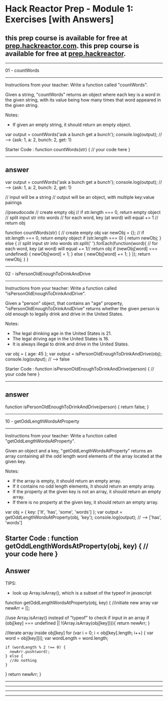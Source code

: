 # Hack Reactor Prep - Module 1: Exercises [with Answers]

this prep course is available for free at [prep.hackreactor.com](http://prep.hackreactor.com/).
this prep course is available for free at [prep.hackreactor](http://prep.hackreactor.com/).                     
---

****************************************
01 - countWords
****************************************

Instructions from your teacher:
Write a function called "countWords".

Given a string, "countWords" returns an object where each key is a word in the given string, with its value being how many times that word appeared in the given  string.

Notes:
* If given an empty string, it should return an empty object.

var output = countWords('ask a bunch get a bunch');
console.log(output); // --> {ask: 1, a: 2, bunch: 2, get: 1}

Starter Code :
function countWords(str) {
  // your code here
}

-------------------------------------------------------------------------------
answer
-------------------------------------------------------------------------------

var output = countWords('ask a bunch get a bunch');
console.log(output); // --> {ask: 1, a: 2, bunch: 2, get: 1}

// input will be a string
// output will be an object, with multiple key:value pairings

//pseudocode
  // create empty obj
  // if str.length === 0, return empty object
  // split input str into words
    // for each word, key (at word) will equal += 1
    // return obj

function countWords(str) {
  // create empty obj
  var newObj = {};
  // if str.length === 0, return empty object
  if (str.length === 0) {
    return newObj;
  } else {
    // split input str into words
    str.split(' ').forEach(function(word){
      // for each word, key (at word) will equal += 1// return obj
      if (newObj[word] === undefined) {
        newObj[word] = 1;
      } else {
        newObj[word] += 1;
      }
    });
  return newObj;
  }
}

****************************************
02 - isPersonOldEnoughToDrinkAndDrive
****************************************

Instructions from your teacher:
Write a function called "isPersonOldEnoughToDrinkAndDrive".

Given a "person" object, that contains an "age" property, "isPersonOldEnoughToDrinkAndDrive" returns whether the given person is old enough to legally drink and drive in the United States.

Notes:
* The legal drinking age in the United States is 21.
* The legal driving age in the United States is 16.
* It is always illegal to drink and drive in the United States.

var obj = {
  age: 45
};
var output = isPersonOldEnoughToDrinkAndDrive(obj);
console.log(output); // --> false

Starter Code :
function isPersonOldEnoughToDrinkAndDrive(person) {
  // your code here
}

-------------------------------------------------------------------------------
answer
-------------------------------------------------------------------------------

function isPersonOldEnoughToDrinkAndDrive(person) {
  return false;
}


****************************************
10 - getOddLengthWordsAtProperty
****************************************
Instructions from your teacher:
Write a function called "getOddLengthWordsAtProperty".

Given an object and a key, "getOddLengthWordsAtProperty" returns an array containing all the odd length word elements of the array located at the given key.

Notes:
* If the array is empty, it should return an empty array.
* If it contains no odd length elements, it should return an empty array.
* If the property at the given key is not an array, it should return an empty array.
* If there is no property at the given key, it should return an empty array.

var obj = {
  key: ['It', 'has', 'some', 'words']
};
var output = getOddLengthWordsAtProperty(obj, 'key');
console.log(output); // --> ['has', 'words']

Starter Code :
function getOddLengthWordsAtProperty(obj, key) {
  // your code here
}
-------------------------------------------------------------------------------
Answer
-------------------------------------------------------------------------------
TIPS:
  - look up Array.isArray(), which is a subset of the typeof in javascript


function getOddLengthWordsAtProperty(obj, key) {
  //initiate new array
  var newArr = [];

  //use Array.isArray() instead of "typeof" to check if input in an array
  if (obj[key] === undefined || !(Array.isArray(obj[key]))){
    return newArr;
  }

  //iterate array inside obj[key]
  for (var i = 0; i < obj[key].length; i++) {
    var word = obj[key][i];
    var wordLength = word.length;  

    if (wordLength % 2 !== 0) {
      newArr.push(word);
    } else {
      //do nothing
    }

  }
  return newArr;
}











****************************************
****************************************

-------------------------------------------------------------------------------
-------------------------------------------------------------------------------

